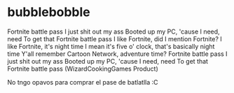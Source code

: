 # bubblebobble
 Fortnite battle pass
I just shit out my ass
Booted up my PC, 'cause I need, need
To get that Fortnite battle pass
I like Fortnite, did I mention Fortnite?
I like Fortnite, it's night time
I mean it's five o' clock, that's basically night time
Y'all remember Cartoon Network, adventure time?
Fortnite battle pass
I just shit out my ass
Booted up my PC, 'cause I need, need
To get that Fortnite battle pass
 (WizardCookingGames Product)





No tngo opavos para comprar el pase de batlatlla :C
